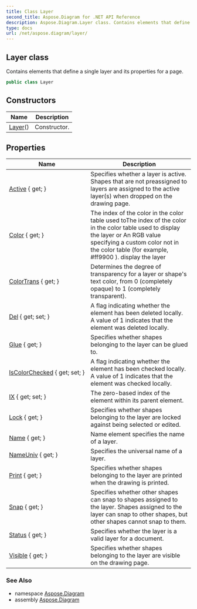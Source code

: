 ```yaml
---
title: Class Layer
second_title: Aspose.Diagram for .NET API Reference
description: Aspose.Diagram.Layer class. Contains elements that define a single layer and its properties for a page
type: docs
url: /net/aspose.diagram/layer/
---
```

## Layer class

Contains elements that define a single layer and its properties for a page.

```csharp
public class Layer
```

## Constructors

| Name | Description |
| --- | --- |
| [Layer](layer/)() | Constructor. |

## Properties

| Name | Description |
| --- | --- |
| [Active](../../aspose.diagram/layer/active/) { get; } | Specifies whether a layer is active. Shapes that are not preassigned to layers are assigned to the active layer(s) when dropped on the drawing page. |
| [Color](../../aspose.diagram/layer/color/) { get; } | The index of the color in the color table used toThe index of the color in the color table used to display the layer or An RGB value specifying a custom color not in the color table (for example, #ff9900 ). display the layer |
| [ColorTrans](../../aspose.diagram/layer/colortrans/) { get; } | Determines the degree of transparency for a layer or shape's text color, from 0 (completely opaque) to 1 (completely transparent). |
| [Del](../../aspose.diagram/layer/del/) { get; set; } | A flag indicating whether the element has been deleted locally. A value of 1 indicates that the element was deleted locally. |
| [Glue](../../aspose.diagram/layer/glue/) { get; } | Specifies whether shapes belonging to the layer can be glued to. |
| [IsColorChecked](../../aspose.diagram/layer/iscolorchecked/) { get; set; } | A flag indicating whether the element has been checked locally. A value of 1 indicates that the element was checked locally. |
| [IX](../../aspose.diagram/layer/ix/) { get; set; } | The zero-based index of the element within its parent element. |
| [Lock](../../aspose.diagram/layer/lock/) { get; } | Specifies whether shapes belonging to the layer are locked against being selected or edited. |
| [Name](../../aspose.diagram/layer/name/) { get; } | Name element specifies the name of a layer. |
| [NameUniv](../../aspose.diagram/layer/nameuniv/) { get; } | Specifies the universal name of a layer. |
| [Print](../../aspose.diagram/layer/print/) { get; } | Specifies whether shapes belonging to the layer are printed when the drawing is printed. |
| [Snap](../../aspose.diagram/layer/snap/) { get; } | Specifies whether other shapes can snap to shapes assigned to the layer. Shapes assigned to the layer can snap to other shapes, but other shapes cannot snap to them. |
| [Status](../../aspose.diagram/layer/status/) { get; } | Specifies whether the layer is a valid layer for a document. |
| [Visible](../../aspose.diagram/layer/visible/) { get; } | Specifies whether shapes belonging to the layer are visible on the drawing page. |

### See Also

* namespace [Aspose.Diagram](../../aspose.diagram/)
* assembly [Aspose.Diagram](../../)


